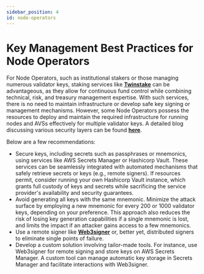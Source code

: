 ```yaml
---
sidebar_position: 4 
id: node-operators
---
```


# Key Management Best Practices for Node Operators

For Node Operators, such as institutional stakers or those managing numerous validator keys, staking services like **[Twinstake](https://twinstake.io/)** can be advantageous, as they allow for continuous fund control while combining technical, risk, and treasury management expertise. With such services, there is no need to maintain infrastructure or develop safe key signing or management mechanisms. However, some Node Operators possess the resources to deploy and maintain the required infrastructure for running nodes and AVSs effectively for multiple validator keys. A detailed blog discussing various security layers can be found **[here](https://www.attestant.io/posts/protecting-validator-keys/)**.

Below are a few recommendations:

- Secure keys, including secrets such as passphrases or mnemonics, using services like AWS Secrets Manager or Hashicorp Vault. These services can be seamlessly integrated with automated mechanisms that safely retrieve secrets or keys (e.g., remote signers). If resources permit, consider running your own Hashicorp Vault instance, which grants full custody of keys and secrets while sacrificing the service provider's availability and security guarantees.
- Avoid generating all keys with the same mnemonic. Minimize the attack surface by employing a new mnemonic for every 200 or 1000 validator keys, depending on your preference. This approach also reduces the risk of losing key generation capabilities if a single mnemonic is lost, and limits the impact if an attacker gains access to a few mnemonics.
- Use a remote signer like **[Web3signer](https://github.com/ConsenSys/web3signer)** or, better yet, distributed signers to eliminate single points of failure.
- Develop a custom solution involving tailor-made tools. For instance, use Web3signer for remote signing and store keys on AWS Secrets Manager. A custom tool can manage automatic key storage in Secrets Manager and facilitate interactions with Web3signer.